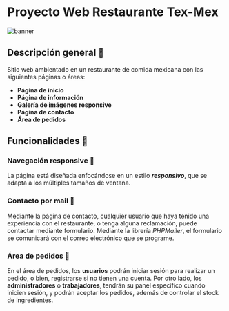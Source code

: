 # **Proyecto Web Restaurante Tex-Mex**

![banner](https://i.gyazo.com/88b46c23aa2c039ddce90bb977cb404f.png)

## **Descripción general** 📜

Sitio web ambientado en un restaurante de comida mexicana con las siguientes
páginas o áreas:

+ **Página de inicio**
+ **Página de información**
+ **Galería de imágenes responsive**
+ **Página de contacto**
+ **Área de pedidos**

## **Funcionalidades** 🔧

### **Navegación responsive** 📲

La página está diseñada enfocándose en un estilo ***responsivo***, que se adapta a los múltiples tamaños de ventana.

### **Contacto por mail** 📧

Mediante la página de contacto, cualquier usuario que haya tenido una experiencia con el restaurante, o tenga
alguna reclamación, puede contactar mediante formulario. Mediante la librería *PHPMailer*, el formulario se 
comunicará con el correo electrónico que se programe.

### **Área de pedidos** 🌮

En el área de pedidos, los **usuarios** podrán iniciar sesión para realizar un pedido, o bien, registrarse si no tienen una cuenta. Por otro lado, los **administradores** o **trabajadores**, tendrán su panel específico cuando inicien sesión, y podrán aceptar los pedidos, además de  controlar el stock de ingredientes.